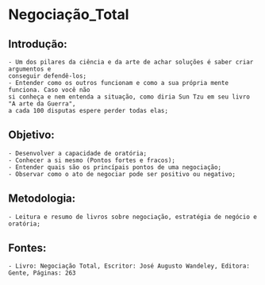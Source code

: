 # Negociação_Total

## Introdução:
    - Um dos pilares da ciência e da arte de achar soluções é saber criar argumentos e
    conseguir defendê-los;
    - Entender como os outros funcionam e como a sua própria mente funciona. Caso você não
    si conheça e nem entenda a situação, como diria Sun Tzu em seu livro "A arte da Guerra", 
    a cada 100 disputas espere perder todas elas;
    
## Objetivo:
    - Desenvolver a capacidade de oratória;
    - Conhecer a si mesmo (Pontos fortes e fracos);
    - Entender quais são os princípais pontos de uma negociação;
    - Observar como o ato de negociar pode ser positivo ou negativo;

## Metodologia:
    - Leitura e resumo de livros sobre negociação, estratégia de negócio e oratória;
    
## Fontes:
    - Livro: Negociação Total, Escritor: José Augusto Wandeley, Editora: Gente, Páginas: 263 
